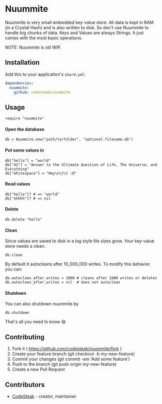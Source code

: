 # Nuummite

Nuummite is very small embedded key-value store. All data is kept
in RAM (in a Crystal Hash) and is also written to disk.
So don't use Nuummite to handle big chunks of data.
Keys and Values are always Strings.
It just comes with the most basic operations.

NOTE: Nuummite is stil WIP.

## Installation


Add this to your application's `shard.yml`:

```yaml
dependencies:
  nuummite:
    github: codesteak/nuummite
```


## Usage

```crystal
require "nuummite"
```

#### Open the database
```crystal
db = Nuummite.new("path/to/folder", "optional-filename.db")
```

#### Put some values in
```crystal
db["hello"] = "world"
db["42"] = "Answer to the Ultimate Question of Life, The Universe, and Everything"
db["whitespace"] = "Hey\n\t\t :D"
```

#### Read values
```crystal
db["hello"]? # => "world"
db["ehhhh"]? # => nil
```

#### Delete
```crystal
db.delete "hello"
```

#### Clean
Since values are saved to disk in a log style file sizes grow.
Your key-value store needs a clean.
```crystal
db.clean
```
By default it autocleans after 10_000_000 writes.
To modify this behavior you can:
```crystal
db.autoclean_after_writes = 1000 # cleans after 1000 writes or deletes
db.autoclean_after_writes = nil  # does not autoclean
```

#### Shutdown
You can also shutdown nuummite by
```crystal
db.shutdown
```

That's all you need to know :smile:

## Contributing

1. Fork it ( https://github.com/codesteak/nuummite/fork )
2. Create your feature branch (git checkout -b my-new-feature)
3. Commit your changes (git commit -am 'Add some feature')
4. Push to the branch (git push origin my-new-feature)
5. Create a new Pull Request

## Contributors

- [CodeSteak](https://github.com/CodeSteak) - creator, maintainer
